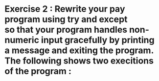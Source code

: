 # Exercise 2 : Rewrite your pay program using try and except<br> so that your program handles non-numeric input gracefully by printing a message and exiting the program. The following shows two execitions of the program :

